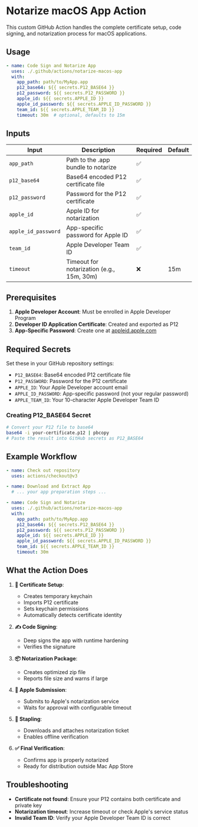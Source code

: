 # Notarize macOS App Action

This custom GitHub Action handles the complete certificate setup, code signing, and notarization process for macOS applications.

## Usage

```yaml
- name: Code Sign and Notarize App
  uses: ./.github/actions/notarize-macos-app
  with:
    app_path: path/to/MyApp.app
    p12_base64: ${{ secrets.P12_BASE64 }}
    p12_password: ${{ secrets.P12_PASSWORD }}
    apple_id: ${{ secrets.APPLE_ID }}
    apple_id_password: ${{ secrets.APPLE_ID_PASSWORD }}
    team_id: ${{ secrets.APPLE_TEAM_ID }}
    timeout: 30m  # optional, defaults to 15m
```

## Inputs

| Input | Description | Required | Default |
|-------|-------------|----------|---------|
| `app_path` | Path to the .app bundle to notarize | ✅ | |
| `p12_base64` | Base64 encoded P12 certificate file | ✅ | |
| `p12_password` | Password for the P12 certificate | ✅ | |
| `apple_id` | Apple ID for notarization | ✅ | |
| `apple_id_password` | App-specific password for Apple ID | ✅ | |
| `team_id` | Apple Developer Team ID | ✅ | |
| `timeout` | Timeout for notarization (e.g., 15m, 30m) | ❌ | 15m |

## Prerequisites

1. **Apple Developer Account**: Must be enrolled in Apple Developer Program
2. **Developer ID Application Certificate**: Created and exported as P12
3. **App-Specific Password**: Create one at [appleid.apple.com](https://appleid.apple.com)

## Required Secrets

Set these in your GitHub repository settings:

- `P12_BASE64`: Base64 encoded P12 certificate file
- `P12_PASSWORD`: Password for the P12 certificate
- `APPLE_ID`: Your Apple Developer account email
- `APPLE_ID_PASSWORD`: App-specific password (not your regular password)
- `APPLE_TEAM_ID`: Your 10-character Apple Developer Team ID

### Creating P12_BASE64 Secret

```bash
# Convert your P12 file to base64
base64 -i your-certificate.p12 | pbcopy
# Paste the result into GitHub secrets as P12_BASE64
```

## Example Workflow

```yaml
- name: Check out repository
  uses: actions/checkout@v3

- name: Download and Extract App
  # ... your app preparation steps ...

- name: Code Sign and Notarize
  uses: ./.github/actions/notarize-macos-app
  with:
    app_path: path/to/MyApp.app
    p12_base64: ${{ secrets.P12_BASE64 }}
    p12_password: ${{ secrets.P12_PASSWORD }}
    apple_id: ${{ secrets.APPLE_ID }}
    apple_id_password: ${{ secrets.APPLE_ID_PASSWORD }}
    team_id: ${{ secrets.APPLE_TEAM_ID }}
    timeout: 30m
```

## What the Action Does

1. **🔐 Certificate Setup**:
   - Creates temporary keychain
   - Imports P12 certificate
   - Sets keychain permissions
   - Automatically detects certificate identity

2. **✍️ Code Signing**:
   - Deep signs the app with runtime hardening
   - Verifies the signature

3. **📦 Notarization Package**:
   - Creates optimized zip file
   - Reports file size and warns if large

4. **🍎 Apple Submission**:
   - Submits to Apple's notarization service
   - Waits for approval with configurable timeout

5. **📎 Stapling**:
   - Downloads and attaches notarization ticket
   - Enables offline verification

6. **✅ Final Verification**:
   - Confirms app is properly notarized
   - Ready for distribution outside Mac App Store

## Troubleshooting

- **Certificate not found**: Ensure your P12 contains both certificate and private key
- **Notarization timeout**: Increase timeout or check Apple's service status
- **Invalid Team ID**: Verify your Apple Developer Team ID is correct

